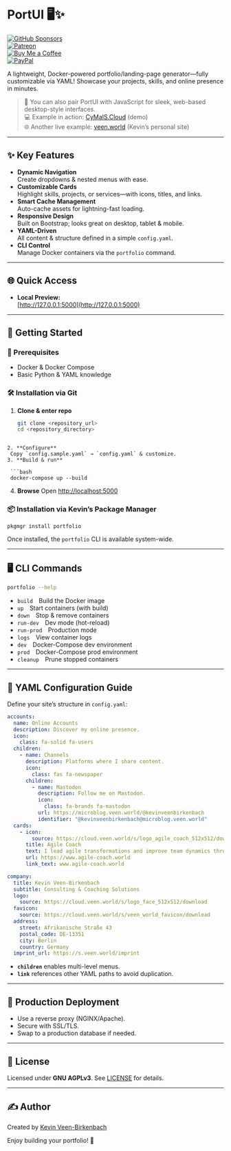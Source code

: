 # PortUI 🖥️✨

[![GitHub Sponsors](https://img.shields.io/badge/Sponsor-GitHub%20Sponsors-blue?logo=github)](https://github.com/sponsors/kevinveenbirkenbach)  
[![Patreon](https://img.shields.io/badge/Support-Patreon-orange?logo=patreon)](https://www.patreon.com/c/kevinveenbirkenbach)  
[![Buy Me a Coffee](https://img.shields.io/badge/Buy%20me%20a%20Coffee-Funding-yellow?logo=buymeacoffee)](https://buymeacoffee.com/kevinveenbirkenbach)  
[![PayPal](https://img.shields.io/badge/Donate-PayPal-blue?logo=paypal)](https://s.veen.world/paypaldonate)

A lightweight, Docker-powered portfolio/landing-page generator—fully customizable via YAML! Showcase your projects, skills, and online presence in minutes.  

> 🚀 You can also pair PortUI with JavaScript for sleek, web-based desktop-style interfaces.  
> 💻 Example in action: [CyMaIS.Cloud](https://cymais.cloud/) (demo)  
> 🌐 Another live example: [veen.world](https://www.veen.world/) (Kevin’s personal site)

---

## ✨ Key Features

- **Dynamic Navigation**  
  Create dropdowns & nested menus with ease.  
- **Customizable Cards**  
  Highlight skills, projects, or services—with icons, titles, and links.  
- **Smart Cache Management**  
  Auto-cache assets for lightning-fast loading.  
- **Responsive Design**  
  Built on Bootstrap; looks great on desktop, tablet & mobile.  
- **YAML-Driven**  
  All content & structure defined in a simple `config.yaml`.  
- **CLI Control**  
  Manage Docker containers via the `portfolio` command.

---

## 🌐 Quick Access

- **Local Preview:**  
  [http://127.0.0.1:5000](http://127.0.0.1:5000)

---

## 🏁 Getting Started

### 🔧 Prerequisites

- Docker & Docker Compose  
- Basic Python & YAML knowledge  

### 🛠️ Installation via Git

1. **Clone & enter repo**  
   ```bash
   git clone <repository_url>
   cd <repository_directory>
  ```

2. **Configure**
   Copy `config.sample.yaml` → `config.yaml` & customize.
3. **Build & run**

   ```bash
   docker-compose up --build
   ```
4. **Browse**
   Open [http://localhost:5000](http://localhost:5000)

### 📦 Installation via Kevin’s Package Manager

```bash
pkgmgr install portfolio
```

Once installed, the `portfolio` CLI is available system-wide.

---

## 🖥️ CLI Commands

```bash
portfolio --help
```

* `build` Build the Docker image
* `up` Start containers (with build)
* `down` Stop & remove containers
* `run-dev` Dev mode (hot-reload)
* `run-prod` Production mode
* `logs` View container logs
* `dev` Docker-Compose dev environment
* `prod` Docker-Compose prod environment
* `cleanup` Prune stopped containers

---

## 🔧 YAML Configuration Guide

Define your site’s structure in `config.yaml`:

```yaml
accounts:
  name: Online Accounts
  description: Discover my online presence.
  icon:
    class: fa-solid fa-users
  children:
    - name: Channels
      description: Platforms where I share content.
      icon:
        class: fas fa-newspaper
      children:
        - name: Mastodon
          description: Follow me on Mastodon.
          icon:
            class: fa-brands fa-mastodon
          url: https://microblog.veen.world/@kevinveenbirkenbach
          identifier: "@kevinveenbirkenbach@microblog.veen.world"
  cards:
    - icon:
        source: https://cloud.veen.world/s/logo_agile_coach_512x512/download
      title: Agile Coach
      text: I lead agile transformations and improve team dynamics through Scrum and Agile Coaching.
      url: https://www.agile-coach.world
      link_text: www.agile-coach.world

company:
  title: Kevin Veen-Birkenbach
  subtitle: Consulting & Coaching Solutions
  logo:
    source: https://cloud.veen.world/s/logo_face_512x512/download
  favicon:
    source: https://cloud.veen.world/s/veen_world_favicon/download
  address:
    street: Afrikanische Straße 43
    postal_code: DE-13351
    city: Berlin
    country: Germany
  imprint_url: https://s.veen.world/imprint
```

* **`children`** enables multi-level menus.
* **`link`** references other YAML paths to avoid duplication.

---

## 🚢 Production Deployment

* Use a reverse proxy (NGINX/Apache).
* Secure with SSL/TLS.
* Swap to a production database if needed.

---

## 📜 License

Licensed under **GNU AGPLv3**. See [LICENSE](./LICENSE) for details.

---

## ✍️ Author

Created by [Kevin Veen-Birkenbach](https://www.veen.world/)

Enjoy building your portfolio! 🌟
